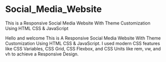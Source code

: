 # Social_Media_Website
This is a Responsive Social Media Website With Theme Customization Using HTML CSS &amp; JavaScript

Hello and welcome This is A Responsive Social Media Website With Theme Customization Using HTML CSS & JavaScript. I used modern CSS features like CSS Variables, CSS Grid, CSS Flexbox, and CSS Units like rem, vw, and vh to achieve a Responsive Design.

